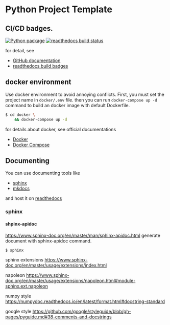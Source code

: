 # Python Project Template

## CI/CD badges.
[![Python package](https://github.com/kagemeka/python-project-template/actions/workflows/python-package.yml/badge.svg)](https://github.com/kagemeka/python-project-template/actions/workflows/python-package.yml)
[![readthedocs build status](https://readthedocs.org/projects/atcoder-api-python/badge/?version=latest&style=plastic)](https://readthedocs.org/projects/atcoder-api-python/badge/?version=latest&style=plastic)

for detail, see
- [GitHub documentation](https://docs.github.com/en/actions/monitoring-and-troubleshooting-workflows/adding-a-workflow-status-badge)
- [readthedocs build badges](https://docs.readthedocs.io/en/stable/badges.html)

## docker environment
Use docker environment to avoid annoying conflicts.
First, you must set the project name in `docker/.env` file.
then you can run `docker-compose up -d` command
to build an docker image with default Dockerfile.
```bash
$ cd docker \
    && docker-compose up -d
```
for details about docker, see official documentations
- [Docker](https://docs.docker.com/)
- [Docker Compose](https://docs.docker.com/compose/)



## Documenting
You can use documenting tools like
- [sphinx](https://www.sphinx-doc.org/en/master/)
- [mkdocs](https://www.mkdocs.org/)

and host it on [readthedocs](https://docs.readthedocs.io/)


### sphinx
#### shpinx-apidoc
https://www.sphinx-doc.org/en/master/man/sphinx-apidoc.html
generate document with sphinx-apidoc command.
```bash
$ sphinx
```


sphinx extensions
https://www.sphinx-doc.org/en/master/usage/extensions/index.html


napoleon
https://www.sphinx-doc.org/en/master/usage/extensions/napoleon.html#module-sphinx.ext.napoleon

numpy style
https://numpydoc.readthedocs.io/en/latest/format.html#docstring-standard

google style
https://github.com/google/styleguide/blob/gh-pages/pyguide.md#38-comments-and-docstrings
